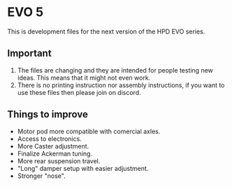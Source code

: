 # EVO 5
This is development files for the next version of the HPD EVO series.

## Important
1. The files are changing and they are intended for people testing new ideas. This means that it might not even work.
2. There is no printing instruction nor assembly instructions, if you want to use these files then please join on discord.

## Things to improve
- Motor pod more compatible with comercial axles.
- Access to electronics.
- More Caster adjustment.
- Finalize Ackerman tuning.
- More rear suspension travel.
- "Long" damper setup with easier adjustment.
- Stronger "nose".
